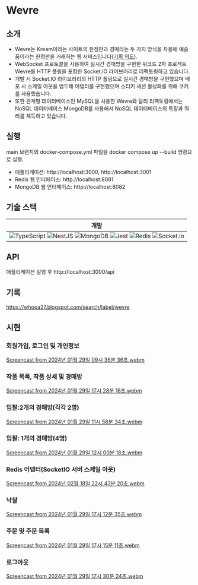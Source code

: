 # Wevre

## 소개
- Wevre는 Kream이라는 사이트의 한정판과 경매라는 두 가지 방식을 차용해 예술품이라는 한정판을 거래하는 웹 서비스입니다([기획 의도](https://github.com/Chang9601/43-2nd-Wevre-backend)).
- WebSocket 프로토콜을 사용하여 실시간 경매방을 구현한 위코드 2차 프로젝트 Wevre를 HTTP 폴링을 포함한 Socket.IO 라이브러리로 리팩토링하고 있습니다.
- 개발 시 Socket.IO 라이브러리의 HTTP 폴링으로 실시간 경매방을 구현했으며 배포 시 스케일 아웃을 염두해 어댑터를 구현했으며 스티키 세션 활성화를 위해 쿠키를 사용했습니다.
- 또한 관계형 데이터베이스인 MySQL을 사용한 Wevre와 달리 리팩토링에서는 NoSQL 데이터베이스 MongoDB를 사용해서 NoSQL 데이터베이스의 특징과 쿼리를 체득하고 있습니다.

## 실행
main 브랜치의 docker-compose.yml 파일을 docker compose up --build 명령으로 실행.
-  애플리케이션: http://localhost:3000, http://localhost:3001
-  Redis 웹 인터페이스: http://localhost:8081
-  MongoDB 웹 인터페이스: http://localhost:8082

## 기술 스택
|개발|
| :----: |
|![TypeScript](https://img.shields.io/badge/typescript-%23007ACC.svg?style=for-the-badge&logo=typescript&logoColor=white) ![NestJS](https://img.shields.io/badge/nestjs-%23E0234E.svg?style=for-the-badge&logo=nestjs&logoColor=white) ![MongoDB](https://img.shields.io/badge/MongoDB-%234ea94b.svg?style=for-the-badge&logo=mongodb&logoColor=white) ![Jest](https://img.shields.io/badge/-jest-%23C21325?style=for-the-badge&logo=jest&logoColor=white) ![Redis](https://img.shields.io/badge/redis-%23DD0031.svg?style=for-the-badge&logo=redis&logoColor=white) ![Socket.io](https://img.shields.io/badge/Socket.io-010101?&style=for-the-badge&logo=Socket.io&logoColor=white)|

## API
애플리케이션 실행 후 http://localhost:3000/api

## 기록
https://whooa27.blogspot.com/search/label/wevre

## 시현
### 회원가입, 로그인 및 개인정보
[Screencast from 2024년 01월 29일 09시 36분 36초.webm](https://github.com/Chang9601/wevre/assets/79137839/fa34822e-0820-497e-84d4-a584640714af)

### 작품 목록, 작품 상세 및 경매방
[Screencast from 2024년 01월 29일 17시 28분 16초.webm](https://github.com/Chang9601/wevre/assets/79137839/d8b12442-96e5-4800-a71c-ec06e4cd53f9)

### 입찰:2개의 경매방(각각 2명)
[Screencast from 2024년 01월 29일 11시 58분 34초.webm](https://github.com/Chang9601/wevre/assets/79137839/171a326c-4443-4ebe-a632-72317bb8cb2b)

### 입찰: 1개의 경매방(4명)
[Screencast from 2024년 01월 29일 12시 00분 18초.webm](https://github.com/Chang9601/wevre/assets/79137839/d87c9165-e36c-438e-9bce-67f2a044586d)

### Redis 어댑터(SocketIO 서버 스케일 아웃)
[Screencast from 2024년 02월 18일 22시 43분 20초.webm](https://github.com/Chang9601/wevre/assets/79137839/aa22715c-dd7f-4c7f-a6c0-cb93119f9e91)

### 낙찰
[Screencast from 2024년 01월 29일 17시 12분 35초.webm](https://github.com/Chang9601/wevre/assets/79137839/8ec9577d-0c94-4c10-a319-9e2e624826bc)

### 주문 및 주문 목록
[Screencast from 2024년 01월 29일 17시 15분 11초.webm](https://github.com/Chang9601/wevre/assets/79137839/fa0530be-637b-40dc-ba90-43c489dc5ff3)

### 로그아웃
[Screencast from 2024년 01월 29일 17시 30분 24초.webm](https://github.com/Chang9601/wevre/assets/79137839/e502688e-1a6e-466f-b189-0cbd02aeeff9)
